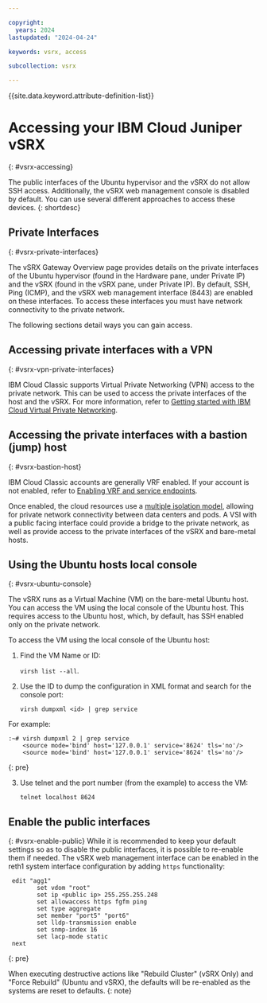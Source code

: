 ```yaml
---

copyright:
  years: 2024
lastupdated: "2024-04-24"

keywords: vsrx, access

subcollection: vsrx

---
```


{{site.data.keyword.attribute-definition-list}}

# Accessing your IBM Cloud Juniper vSRX
{: #vsrx-accessing}

The public interfaces of the Ubuntu hypervisor and the vSRX do not allow SSH access. Additionally, the vSRX web management console is disabled by default. You can use several different approaches to access these devices.
{: shortdesc}

## Private Interfaces
{: #vsrx-private-interfaces}

The vSRX Gateway Overview page provides details on the private interfaces of the Ubuntu hypervisor (found in the Hardware pane, under Private IP) and the vSRX (found in the vSRX pane, under Private IP). By default, SSH, Ping (ICMP), and the vSRX web management interface (8443) are enabled on these interfaces. To access these interfaces you must have network connectivity to the private network. 

The following sections detail ways you can gain access.

## Accessing private interfaces with a VPN
{: #vsrx-vpn-private-interfaces}

IBM Cloud Classic supports Virtual Private Networking (VPN) access to the private network. This can be used to access the private interfaces of the host and the vSRX. For more information, refer to [Getting started with IBM Cloud Virtual Private Networking](/docs/iaas-vpn?topic=iaas-vpn-getting-started).

## Accessing the private interfaces with a bastion (jump) host
{: #vsrx-bastion-host}

IBM Cloud Classic accounts are generally VRF enabled. If your account is not enabled, refer to [Enabling VRF and service endpoints](/docs/account?topic=account-vrf-service-endpoint&interface=ui). 

Once enabled, the cloud resources use a [multiple isolation model](/docs/dl?topic=dl-overview-of-virtual-routing-and-forwarding-vrf-on-ibm-cloud), allowing for private network connectivity between data centers and pods. A VSI with a public facing interface could provide a bridge to the private network, as well as provide access to the private interfaces of the vSRX and bare-metal hosts.

## Using the Ubuntu hosts local console
{: #vsrx-ubuntu-console}

The vSRX runs as a Virtual Machine (VM) on the bare-metal Ubuntu host. You can access the VM using the local console of the Ubuntu host. This requires access to the Ubuntu host, which, by default, has SSH enabled only on the private network. 

To access the VM using the local console of the Ubuntu host:

1) Find the VM Name or ID: 

   `virsh list --all`.
   
2) Use the ID to dump the configuration in XML format and search for the console port: 

   `virsh dumpxml <id> | grep service`

For example:
  ```
  :~# virsh dumpxml 2 | grep service
      <source mode='bind' host='127.0.0.1' service='8624' tls='no'/>
      <source mode='bind' host='127.0.0.1' service='8624' tls='no'/>  
  ```
  {: pre}
  
3) Use telnet and the port number (from the example) to access the VM:

   `telnet localhost 8624`
  
## Enable the public interfaces
{: #vsrx-enable-public}
While it is recommended to keep your default settings so as to disable the public interfaces, it is possible to re-enable them if needed. The vSRX web management interface can be enabled in the reth1 system interface configuration by adding `https` functionality:

```
 edit "agg1"
        set vdom "root"
        set ip <public ip> 255.255.255.248
        set allowaccess https fgfm ping
        set type aggregate
        set member "port5" "port6"
        set lldp-transmission enable
        set snmp-index 16
        set lacp-mode static
 next
```
{: pre}

When executing destructive actions like "Rebuild Cluster" (vSRX Only) and "Force Rebuild" (Ubuntu and vSRX), the defaults will be re-enabled as the systems are reset to defaults.
{: note}


